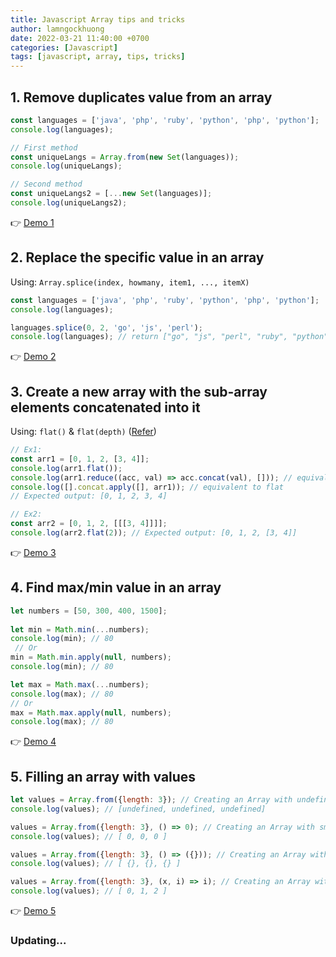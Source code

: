 ```yaml
---
title: Javascript Array tips and tricks
author: lamngockhuong
date: 2022-03-21 11:40:00 +0700
categories: [Javascript]
tags: [javascript, array, tips, tricks]
---
```


## 1. Remove duplicates value from an array
```javascript
const languages = ['java', 'php', 'ruby', 'python', 'php', 'python'];
console.log(languages);

// First method
const uniqueLangs = Array.from(new Set(languages));
console.log(uniqueLangs);

// Second method
const uniqueLangs2 = [...new Set(languages)];
console.log(uniqueLangs2);
```
👉 [Demo 1](https://jsfiddle.net/lamngockhuong/fxdvLsh4)

## 2. Replace the specific value in an array
Using:
`Array.splice(index, howmany, item1, ..., itemX)`
```javascript
const languages = ['java', 'php', 'ruby', 'python', 'php', 'python'];
console.log(languages);

languages.splice(0, 2, 'go', 'js', 'perl');
console.log(languages); // return ["go", "js", "perl", "ruby", "python", "php", "python"]
```
👉 [Demo 2](https://jsfiddle.net/lamngockhuong/pt2kxcqo/)

## 3. Create a new array with the sub-array elements concatenated into it
Using: `flat()` & `flat(depth)` ([Refer](https://developer.mozilla.org/en-US/docs/Web/JavaScript/Reference/Global_Objects/Array/flat))
```javascript
// Ex1:
const arr1 = [0, 1, 2, [3, 4]];
console.log(arr1.flat());
console.log(arr1.reduce((acc, val) => acc.concat(val), [])); // equivalent to flat
console.log([].concat.apply([], arr1)); // equivalent to flat
// Expected output: [0, 1, 2, 3, 4]

// Ex2:
const arr2 = [0, 1, 2, [[[3, 4]]]];
console.log(arr2.flat(2)); // Expected output: [0, 1, 2, [3, 4]]
```
👉 [Demo 3](https://jsfiddle.net/lamngockhuong/g3hdjxsw/)

## 4. Find max/min value in an array

```javascript
let numbers = [50, 300, 400, 1500];
 
let min = Math.min(...numbers);
console.log(min); // 80
 // Or
min = Math.min.apply(null, numbers);
console.log(min); // 80

let max = Math.max(...numbers);
console.log(max); // 80
// Or
max = Math.max.apply(null, numbers);
console.log(max); // 80
```
👉 [Demo 4](https://jsfiddle.net/lamngockhuong/jgzfwe3p/)

## 5. Filling an array with values
```javascript
let values = Array.from({length: 3}); // Creating an Array with undefined
console.log(values); // [undefined, undefined, undefined]

values = Array.from({length: 3}, () => 0); // Creating an Array with small integers
console.log(values); // [ 0, 0, 0 ]

values = Array.from({length: 3}, () => ({})); // Creating an Array with unique (unshared) objects
console.log(values); // [ {}, {}, {} ]

values = Array.from({length: 3}, (x, i) => i); // Creating an Array with ascending integers
console.log(values); // [ 0, 1, 2 ]
```
👉 [Demo 5](https://jsfiddle.net/lamngockhuong/s2rz79b5/)
### Updating...
